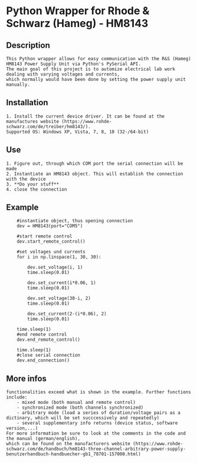 # Python Wrapper for Rhode & Schwarz (Hameg) - HM8143

## Description
    This Python wrapper allows for easy communication with the R&S (Hameg) HM8143 Power Supply Unit via Python's PySerial API.
    The main goal of this project is to automize electrical lab work dealing with varying voltages and currents, 
    which normally would have been done by setting the power supply unit manually.

## Installation
    1. Install the current device driver. It can be found at the manufactures website (https://www.rohde-schwarz.com/de/treiber/hm8143/). 
    Supported OS: Windows XP, Vista, 7, 8, 10 (32-/64-bit)
    
## Use
    1. Figure out, through which COM port the serial connection will be made
    2. Instantiate an HM8143 object. This will establish the connection with the device
    3. **Do your stuff**
    4. close the connection

## Example

        #instantiate object, thus opening connection
        dev = HM8143(port="COM5")

        #start remote control
        dev.start_remote_control()

        #set voltages und currents
        for i in np.linspace(1, 30, 30):
    
            dev.set_voltage(i, 1)
            time.sleep(0.01)
    
            dev.set_current(i*0.06, 1)
            time.sleep(0.01)
    
            dev.set_voltage(30-i, 2)
            time.sleep(0.01)
    
            dev.set_current(2-(i*0.06), 2)
            time.sleep(0.01)
        
        time.sleep(1)
        #end remote control
        dev.end_remote_control()
    
        time.sleep(1)
        #close serial connection
        dev.end_connection()

## More infos
    functionalities exceed what is shown in the example. Further functions include: 
        - mixed mode (both manual and remote control)
        - synchronized mode (both channels synchronized)
        - arbitrary mode (load a series of duration/voltage pairs as a dictinary, which will be set succcessively and repeatedly)
        - several supplementary info returns (device status, software version,...)
    For more information be sure to look at the comments in the code and the manual (german/english), 
    which can be found on the manufacturers website (https://www.rohde-schwarz.com/de/handbuch/hm8143-three-channel-arbitrary-power-supply-benutzerhandbuch-handbuecher-gb1_78701-157000.html)
